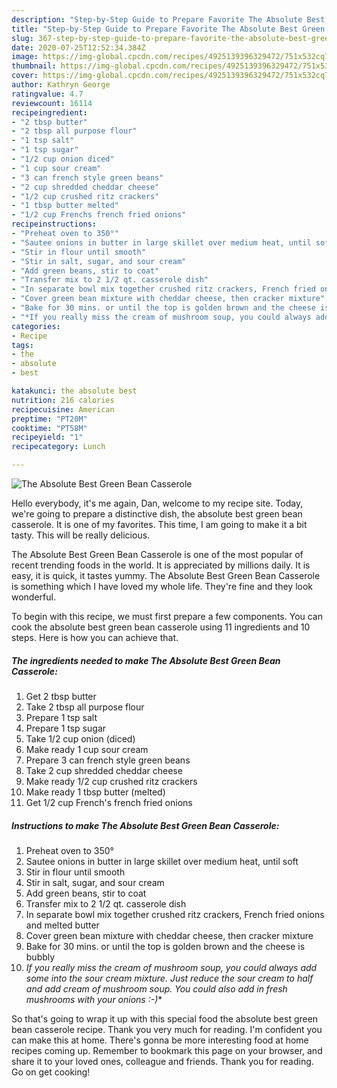 ```yaml
---
description: "Step-by-Step Guide to Prepare Favorite The Absolute Best Green Bean Casserole"
title: "Step-by-Step Guide to Prepare Favorite The Absolute Best Green Bean Casserole"
slug: 367-step-by-step-guide-to-prepare-favorite-the-absolute-best-green-bean-casserole
date: 2020-07-25T12:52:34.384Z
image: https://img-global.cpcdn.com/recipes/4925139396329472/751x532cq70/the-absolute-best-green-bean-casserole-recipe-main-photo.jpg
thumbnail: https://img-global.cpcdn.com/recipes/4925139396329472/751x532cq70/the-absolute-best-green-bean-casserole-recipe-main-photo.jpg
cover: https://img-global.cpcdn.com/recipes/4925139396329472/751x532cq70/the-absolute-best-green-bean-casserole-recipe-main-photo.jpg
author: Kathryn George
ratingvalue: 4.7
reviewcount: 16114
recipeingredient:
- "2 tbsp butter"
- "2 tbsp all purpose flour"
- "1 tsp salt"
- "1 tsp sugar"
- "1/2 cup onion diced"
- "1 cup sour cream"
- "3 can french style green beans"
- "2 cup shredded cheddar cheese"
- "1/2 cup crushed ritz crackers"
- "1 tbsp butter melted"
- "1/2 cup Frenchs french fried onions"
recipeinstructions:
- "Preheat oven to 350°"
- "Sautee onions in butter in large skillet over medium heat, until soft"
- "Stir in flour until smooth"
- "Stir in salt, sugar, and sour cream"
- "Add green beans, stir to coat"
- "Transfer mix to 2 1/2 qt. casserole dish"
- "In separate bowl mix together crushed ritz crackers, French fried onions and melted butter"
- "Cover green bean mixture with cheddar cheese, then cracker mixture"
- "Bake for 30 mins. or until the top is golden brown and the cheese is bubbly"
- "*If you really miss the cream of mushroom soup, you could always add some into the sour cream mixture. Just reduce the sour cream to half and add cream of mushroom soup. You could also add in fresh mushrooms with your onions :-)**"
categories:
- Recipe
tags:
- the
- absolute
- best

katakunci: the absolute best 
nutrition: 216 calories
recipecuisine: American
preptime: "PT20M"
cooktime: "PT58M"
recipeyield: "1"
recipecategory: Lunch

---
```



![The Absolute Best Green Bean Casserole](https://img-global.cpcdn.com/recipes/4925139396329472/751x532cq70/the-absolute-best-green-bean-casserole-recipe-main-photo.jpg)

Hello everybody, it's me again, Dan, welcome to my recipe site. Today, we're going to prepare a distinctive dish, the absolute best green bean casserole. It is one of my favorites. This time, I am going to make it a bit tasty. This will be really delicious.

The Absolute Best Green Bean Casserole is one of the most popular of recent trending foods in the world. It is appreciated by millions daily. It is easy, it is quick, it tastes yummy. The Absolute Best Green Bean Casserole is something which I have loved my whole life. They're fine and they look wonderful.




To begin with this recipe, we must first prepare a few components. You can cook the absolute best green bean casserole using 11 ingredients and 10 steps. Here is how you can achieve that.

<!--inarticleads1-->

##### The ingredients needed to make The Absolute Best Green Bean Casserole:

1. Get 2 tbsp butter
1. Take 2 tbsp all purpose flour
1. Prepare 1 tsp salt
1. Prepare 1 tsp sugar
1. Take 1/2 cup onion (diced)
1. Make ready 1 cup sour cream
1. Prepare 3 can french style green beans
1. Take 2 cup shredded cheddar cheese
1. Make ready 1/2 cup crushed ritz crackers
1. Make ready 1 tbsp butter (melted)
1. Get 1/2 cup French&#39;s french fried onions




<!--inarticleads2-->

##### Instructions to make The Absolute Best Green Bean Casserole:

1. Preheat oven to 350°
1. Sautee onions in butter in large skillet over medium heat, until soft
1. Stir in flour until smooth
1. Stir in salt, sugar, and sour cream
1. Add green beans, stir to coat
1. Transfer mix to 2 1/2 qt. casserole dish
1. In separate bowl mix together crushed ritz crackers, French fried onions and melted butter
1. Cover green bean mixture with cheddar cheese, then cracker mixture
1. Bake for 30 mins. or until the top is golden brown and the cheese is bubbly
1. *If you really miss the cream of mushroom soup, you could always add some into the sour cream mixture. Just reduce the sour cream to half and add cream of mushroom soup. You could also add in fresh mushrooms with your onions :-)**




So that's going to wrap it up with this special food the absolute best green bean casserole recipe. Thank you very much for reading. I'm confident you can make this at home. There's gonna be more interesting food at home recipes coming up. Remember to bookmark this page on your browser, and share it to your loved ones, colleague and friends. Thank you for reading. Go on get cooking!
